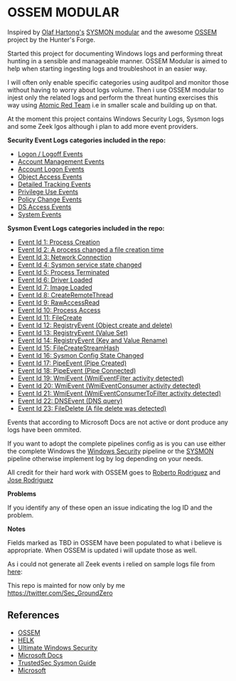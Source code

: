 # OSSEM MODULAR

Inspired by [Olaf Hartong's](https://twitter.com/olafhartong) [SYSMON modular](https://github.com/olafhartong/sysmon-modular) and the awesome [OSSEM](https://github.com/hunters-forge/OSSEM) project by the Hunter's Forge.

Started this project for documenting Windows logs and performing threat hunting in a sensible and manageable manner. OSSEM Modular is aimed to help when starting ingesting logs and troubleshoot in an easier way.

I will often only enable specific categories using auditpol and monitor those without having to worry about logs volume. Then i use OSSEM modular to injest only the related logs and perform the threat hunting exercises this way using [Atomic Red Team](https://github.com/redcanaryco/atomic-red-team) i.e in smaller scale and building up on that.

At the moment this project contains Windows Security Logs, Sysmon logs and some Zeek lgos although i plan to add more event providers.

**Security Event Logs categories included in the repo:**

- [Logon / Logoff Events](https://github.com/secgroundzero/ossem_modular/tree/master/Logon-Logoff%20Events)
 - [Account Management Events](https://github.com/secgroundzero/ossem_modular/tree/master/Windows%20Security%20Logs/Account%20Management%20Events)
- [Account Logon Events](https://github.com/secgroundzero/ossem_modular/tree/master/Account%20Logon%20Events)
- [Object Access Events](https://github.com/secgroundzero/ossem_modular/tree/master/Object%20Access%20Events)
- [Detailed Tracking Events](https://github.com/secgroundzero/ossem_modular/tree/master/Detailed%20Tracking%20Events)
- [Privilege Use Events](https://github.com/secgroundzero/ossem_modular/tree/master/Privilege%20Use%20Events)
- [Policy Change Events](https://github.com/secgroundzero/ossem_modular/tree/master/Windows%20Security%20Logs/Policy%20Change%20Events)
- [DS Access Events](https://github.com/secgroundzero/ossem_modular/tree/master/DS%20Access%20Events)
- [System Events](https://github.com/secgroundzero/ossem_modular/tree/master/System%20Events)

**Sysmon Event Logs categories included in the repo:**

- [Event Id 1: Process Creation](https://github.com/secgroundzero/ossem_modular/blob/master/SYSMON/EventId-1.md)
- [Event Id 2: A process changed a file creation time](https://github.com/secgroundzero/ossem_modular/blob/master/SYSMON/EventId-2.md)
- [Event Id 3: Network Connection](https://github.com/secgroundzero/ossem_modular/blob/master/SYSMON/EventId-3.md)
- [Event Id 4: Sysmon service state changed](https://github.com/secgroundzero/ossem_modular/blob/master/SYSMON/EventId-4.md)
- [Event Id 5: Process Terminated](https://github.com/secgroundzero/ossem_modular/blob/master/SYSMON/EventId-5.md)
- [Event Id 6: Driver Loaded](https://github.com/secgroundzero/ossem_modular/blob/master/SYSMON/EventId-6.md)
- [Event Id 7: Image Loaded](https://github.com/secgroundzero/ossem_modular/blob/master/SYSMON/EventId-7.md)
- [Event Id 8: CreateRemoteThread](https://github.com/secgroundzero/ossem_modular/blob/master/SYSMON/EventId-8.md)
- [Event Id 9: RawAccessRead](https://github.com/secgroundzero/ossem_modular/blob/master/SYSMON/EventId-9.md)
- [Event Id 10: Process Access](https://github.com/secgroundzero/ossem_modular/blob/master/SYSMON/EventId-10.md)
- [Event Id 11: FileCreate](https://github.com/secgroundzero/ossem_modular/blob/master/SYSMON/EventId-11.md)
- [Event Id 12: RegistryEvent (Object create and delete)](https://github.com/secgroundzero/ossem_modular/blob/master/SYSMON/EventId-12.md)
- [Event Id 13: RegistryEvent (Value Set)](https://github.com/secgroundzero/ossem_modular/blob/master/SYSMON/EventId-13.md)
- [Event Id 14: RegistryEvent (Key and Value Rename)](https://github.com/secgroundzero/ossem_modular/blob/master/SYSMON/EventId-14.md)
- [Event Id 15: FileCreateStreamHash](https://github.com/secgroundzero/ossem_modular/blob/master/SYSMON/EventId-15.md)
- [Event Id 16: Sysmon Config State Changed](https://github.com/secgroundzero/ossem_modular/blob/master/SYSMON/EventId-16.md)
- [Event Id 17: PipeEvent (Pipe Created)](https://github.com/secgroundzero/ossem_modular/blob/master/SYSMON/EventId-17.md)
- [Event Id 18: PipeEvent (Pipe Connected)](https://github.com/secgroundzero/ossem_modular/blob/master/SYSMON/EventId-18.md)
- [Event Id 19: WmiEvent (WmiEventFilter activity detected)](https://github.com/secgroundzero/ossem_modular/blob/master/SYSMON/EventId-19.md)
- [Event Id 20: WmiEvent (WmiEventConsumer activity detected)](https://github.com/secgroundzero/ossem_modular/blob/master/SYSMON/EventId-20.md)
- [Event Id 21: WmiEvent (WmiEventConsumerToFilter activity detected)](https://github.com/secgroundzero/ossem_modular/blob/master/SYSMON/EventId-21.md)
- [Event Id 22: DNSEvent (DNS query)](https://github.com/secgroundzero/ossem_modular/blob/master/SYSMON/EventId-22.md)
- [Event Id 23: FileDelete (A file delete was detected)](https://github.com/secgroundzero/ossem_modular/blob/master/SYSMON/EventId-23.md)

Events that according to Microsoft Docs are not active or dont produce any logs have been ommited. 

If you want to adopt the complete pipelines config as is you can use either the complete Windows the [Windows Security](https://github.com/secgroundzero/ossem_modular/blob/master/pipelines/windows_security_events.conf) pipeline or the [SYSMON](https://github.com/secgroundzero/ossem_modular/blob/master/pipelines/1001-sysmon_pipeline.conf) pipeline otherwise implement log by log depending on your needs.

All credit for their hard work with OSSEM goes to [Roberto Rodriguez](https://twitter.com/Cyb3rWard0g) and [Jose Rodriguez](https://twitter.com/Cyb3rPandaH)

**Problems**

If you identify any of these open an issue indicating the log ID and the problem. 

**Notes**

Fields marked as TBD in OSSEM have been populated to what i believe is appropriate. When OSSEM is updated i will update those as well.

As i could not generate all Zeek events i relied on sample logs file from [here](https://github.com/brimsec/zq-sample-data/tree/master/zeek-default):



This repo is mainted for now only by me <https://twitter.com/Sec_GroundZero>

## References 
- [OSSEM](https://github.com/hunters-forge/OSSEM)
- [HELK](https://github.com/Cyb3rWard0g/HELK)
- [Ultimate Windows Security](https://www.ultimatewindowssecurity.com/)
- [Microsoft Docs](https://github.com/MicrosoftDocs/windows-itpro-docs/tree/master/windows/security/threat-protection/auditing)
- [TrustedSec Sysmon Guide](https://github.com/trustedsec/SysmonCommunityGuide/blob/master/process-creation.md)
- [Microsoft](https://docs.microsoft.com/en-us/sysinternals/downloads/sysmon)
